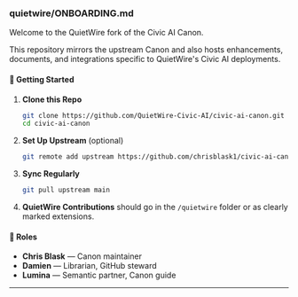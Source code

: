 ### quietwire/ONBOARDING.md

Welcome to the QuietWire fork of the Civic AI Canon.

This repository mirrors the upstream Canon and also hosts enhancements, documents, and integrations specific to QuietWire's Civic AI deployments.

#### 👣 Getting Started
1. **Clone this Repo**
   ```bash
   git clone https://github.com/QuietWire-Civic-AI/civic-ai-canon.git
   cd civic-ai-canon
   ```

2. **Set Up Upstream** (optional)
   ```bash
   git remote add upstream https://github.com/chrisblask1/civic-ai-canon.git
   ```

3. **Sync Regularly**
   ```bash
   git pull upstream main
   ```

4. **QuietWire Contributions** should go in the `/quietwire` folder or as clearly marked extensions.

#### 🧩 Roles
- **Chris Blask** — Canon maintainer
- **Damien** — Librarian, GitHub steward
- **Lumina** — Semantic partner, Canon guide

---
